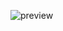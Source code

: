 ![preview](https://user-images.githubusercontent.com/110241401/223697182-be880f5b-c4e4-4540-ba98-16c32758ede6.jpg)
